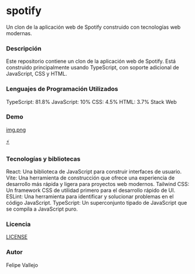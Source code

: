 # spotify

Un clon de la aplicación web de Spotify construido con tecnologías web modernas.

### Descripción
Este repositorio contiene un clon de la aplicación web de Spotify. Está construido principalmente usando TypeScript, con soporte adicional de JavaScript, CSS y HTML.

### Lenguajes de Programación Utilizados

TypeScript: 81.8%
JavaScript: 10%
CSS: 4.5%
HTML: 3.7%
Stack Web

### Demo

[img.png](img.png)

[⚡](https://stackblitz.com/~/github.com/slf188/spotify)

### Tecnologías y bibliotecas

React: Una biblioteca de JavaScript para construir interfaces de usuario.
Vite: Una herramienta de construcción que ofrece una experiencia de desarrollo más rápida y ligera para proyectos web modernos.
Tailwind CSS: Un framework CSS de utilidad primero para el desarrollo rápido de UI.
ESLint: Una herramienta para identificar y solucionar problemas en el código JavaScript.
TypeScript: Un superconjunto tipado de JavaScript que se compila a JavaScript puro.

### Licencia
[LICENSE](LICENSE)

### Autor

Felipe Vallejo

